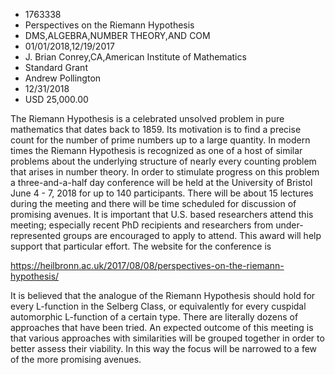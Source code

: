 
* 1763338
* Perspectives on the Riemann Hypothesis
* DMS,ALGEBRA,NUMBER THEORY,AND COM
* 01/01/2018,12/19/2017
* J. Brian Conrey,CA,American Institute of Mathematics
* Standard Grant
* Andrew Pollington
* 12/31/2018
* USD 25,000.00

The Riemann Hypothesis is a celebrated unsolved problem in pure mathematics that
dates back to 1859. Its motivation is to find a precise count for the number of
prime numbers up to a large quantity. In modern times the Riemann Hypothesis is
recognized as one of a host of similar problems about the underlying structure
of nearly every counting problem that arises in number theory. In order to
stimulate progress on this problem a three-and-a-half day conference will be
held at the University of Bristol June 4 - 7, 2018 for up to 140 participants.
There will be about 15 lectures during the meeting and there will be time
scheduled for discussion of promising avenues. It is important that U.S. based
researchers attend this meeting; especially recent PhD recipients and
researchers from under-represented groups are encouraged to apply to attend.
This award will help support that particular effort. The website for the
conference is

https://heilbronn.ac.uk/2017/08/08/perspectives-on-the-riemann-hypothesis/

It is believed that the analogue of the Riemann Hypothesis should hold for every
L-function in the Selberg Class, or equivalently for every cuspidal automorphic
L-function of a certain type. There are literally dozens of approaches that have
been tried. An expected outcome of this meeting is that various approaches with
similarities will be grouped together in order to better assess their viability.
In this way the focus will be narrowed to a few of the more promising avenues.
